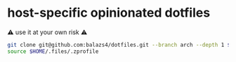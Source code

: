 # host-specific opinionated dotfiles

:warning: use it at your own risk :warning:

```bash
git clone git@github.com:balazs4/dotfiles.git --branch arch --depth 1 $HOME/.files
source $HOME/.files/.zprofile
```
